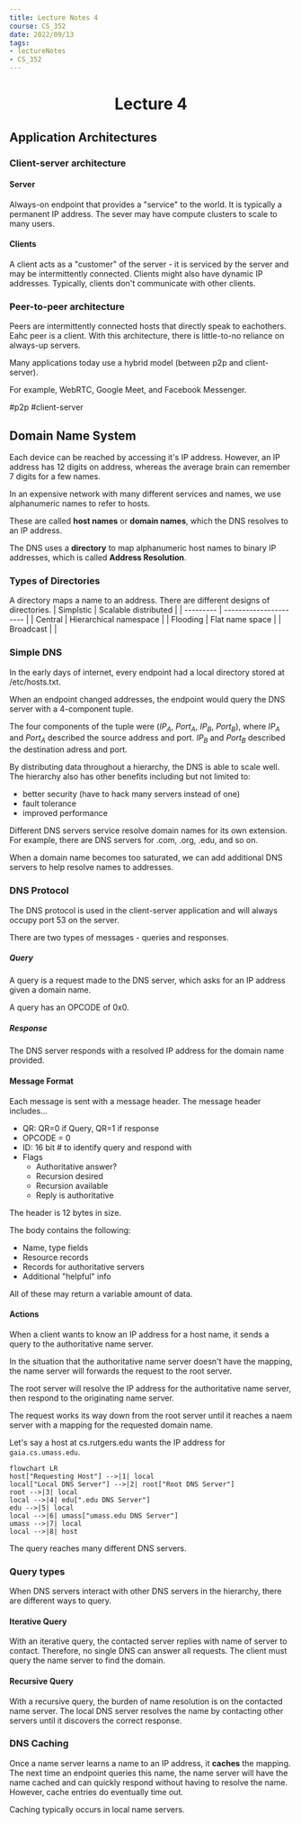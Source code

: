 ```yaml
---
title: Lecture Notes 4
course: CS_352
date: 2022/09/13
tags: 
- lectureNotes
- CS_352
---
```


<center><h1>Lecture 4</h1></center>

## Application Architectures
### Client-server architecture
#### Server
Always-on endpoint that provides a "service" to the world. It is typically a permanent IP address. The sever may have compute clusters to scale to many users.

#### Clients
A client acts as a "customer" of the server - it is serviced by the server and may be intermittently connected. Clients might also have dynamic IP addresses. Typically, clients don't communicate with other clients.

### Peer-to-peer architecture
Peers are intermittently connected hosts that directly speak to eachothers. Eahc peer is a client. With this architecture, there is little-to-no reliance on always-up servers.

Many applications today use a hybrid model (between p2p and client-server).

For example, WebRTC, Google Meet, and Facebook Messenger.

#p2p
#client-server

## Domain Name System
Each device can be reached by accessing it's IP address. However, an IP address has 12 digits on address, whereas the average brain can remember 7 digits for a few names.

In an expensive network with many different services and names, we use alphanumeric names to refer to hosts.

These are called **host names** or **domain names**, which the DNS resolves to an IP address.

The DNS uses a **directory** to map alphanumeric host names to binary IP addresses, which is called **Address Resolution**.

### Types of Directories
A directory maps a name to an address. There are different designs of directories.
| Simplstic | Scalable distributed   |
| --------- | ---------------------- |
| Central   | Hierarchical namespace |
| Flooding  | Flat name space        | 
| Broadcast |                        |

### Simple DNS
In the early days of internet, every endpoint had a local directory stored at /etc/hosts.txt.

When an endpoint changed addresses, the endpoint would query the DNS server with a 4-component tuple.

The four components of the tuple were ($IP_A$, $Port_A$, $IP_B$, $Port_B$), where $IP_A$ and $Port_A$ described the source address and port.
$IP_B$ and $Port_B$ described the destination adress and port.

By distributing data throughout a hierarchy, the DNS is able to scale well. The hierarchy also has other benefits including but not limited to:
- better security (have to hack many servers instead of one)
- fault tolerance
- improved performance

Different DNS servers service resolve domain names for its own extension. For example, there are DNS servers for .com, .org, .edu, and so on.

When a domain name becomes too saturated, we can add additional DNS servers to help resolve names to addresses.

### DNS Protocol
The DNS protocol is used in the client-server application and will always occupy port 53 on the server.

There are two types of messages - queries and responses.

##### Query
A query is a request made to the DNS server, which asks for an IP address given a domain name.

A query has an OPCODE of 0x0.

##### Response
The DNS server responds with a resolved IP address for the domain name provided.

#### Message Format
Each message is sent with a message header. The message header includes...
- QR: QR=0 if Query, QR=1 if response
- OPCODE = 0
- ID: 16 bit # to identify query and respond with
- Flags
	- Authoritative answer?
	- Recursion desired
	- Recursion available
	- Reply is authoritative

The header is 12 bytes in size.

The body contains the following:
- Name, type fields
- Resource records
- Records for authoritative servers
- Additional "helpful" info

All of these may return a variable amount of data.

#### Actions
When a client wants to know an IP address for a host name, it sends a query to the authoritative name server.

In the situation that the authoritative name server doesn't have the mapping, the name server will forwards the request to the root server.

The root server will resolve the IP address for the authoritative name server, then respond to the originating name server.

The request works its way down from the root server until it reaches a naem server with a mapping for the requested domain name.

Let's say a host at cs.rutgers.edu wants the IP address for `gaia.cs.umass.edu`.
```mermaid
flowchart LR
host["Requesting Host"] -->|1| local
local["Local DNS Server"] -->|2| root["Root DNS Server"]
root -->|3| local
local -->|4| edu[".edu DNS Server"]
edu -->|5| local
local -->|6| umass["umass.edu DNS Server"] 
umass -->|7| local
local -->|8| host
```
The query reaches many different DNS servers.

### Query types
When DNS servers interact with other DNS servers in the hierarchy, there are different ways to query.

#### Iterative Query
With an iterative query, the contacted server replies with name of server to contact. Therefore, no single DNS can answer all requests. The client must query the name server to find the domain.

#### Recursive Query
With a recursive query, the burden of name resolution is on the contacted name server. The local DNS server resolves the name by contacting other servers until it discovers the correct response.

### DNS Caching
Once a name server learns a name to an IP address, it **caches** the mapping. The next time an endpoint queries this name, the name server will have the name cached and can quickly respond without having to resolve the name. However, cache entries do eventually time out.

Caching typically occurs in local name servers. 